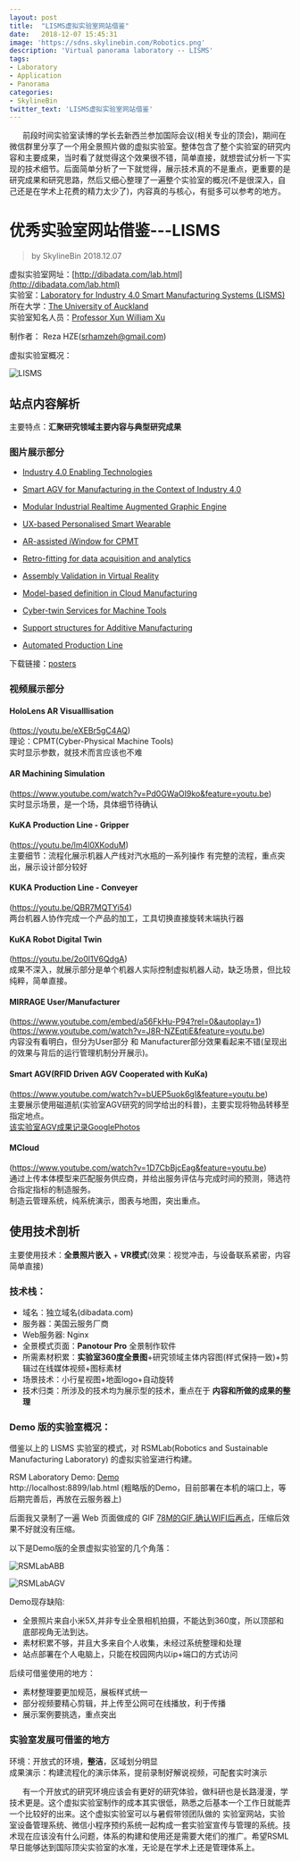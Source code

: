 ```yaml
---
layout: post
title:  "LISMS虚拟实验室网站借鉴"
date:   2018-12-07 15:45:31
image: 'https://sdns.skylinebin.com/Robotics.png'
description: 'Virtual panorama laboratory -- LISMS'
tags:
- Laboratory
- Application
- Panorama
categories:
- SkylineBin
twitter_text: 'LISMS虚拟实验室网站借鉴'
---  
```


&nbsp;&nbsp;&nbsp;&nbsp;&nbsp;&nbsp;前段时间实验室读博的学长去新西兰参加国际会议(相关专业的顶会)，期间在微信群里分享了一个用全景照片做的虚拟实验室。整体包含了整个实验室的研究内容和主要成果，当时看了就觉得这个效果很不错，简单直接，就想尝试分析一下实现的技术细节。后面简单分析了一下就觉得，展示技术真的不是重点，更重要的是研究成果和研究思路，然后又细心整理了一遍整个实验室的概况(不是很深入，自己还是在学术上花费的精力太少了)，内容真的与核心，有挺多可以参考的地方。

# 优秀实验室网站借鉴---LISMS  

> by SkylineBin 2018.12.07  


虚拟实验室网址：[http://dibadata.com/lab.html](http://dibadata.com/lab.html)  
实验室：[Laboratory for Industry 4.0 Smart Manufacturing Systems (LISMS)](http://www.mech.auckland.ac.nz/en/about/ourresearch/research-facilities/LISMS.html)  
所在大学：[The University of Auckland](https://www.auckland.ac.nz/en/engineering/about-the-faculty/mechanical-engineering.html)  
实验室知名人员：[Professor Xun William Xu](https://unidirectory.auckland.ac.nz/people/xun-xu)  

制作者： Reza HZE(srhamzeh@gmail.com)  


虚拟实验室概况：  

![LISMS](https://sdns.skylinebin.com/Academic/LISMS/posters/LISMS.png)

## 站点内容解析  
主要特点：**汇聚研究领域主要内容与典型研究成果**  

### 图片展示部分  

- [Industry 4.0 Enabling Technologies](https://sdns.skylinebin.com/Academic/LISMS/posters/_i4_technologies.jpg)  

- [Smart AGV for Manufacturing in the Context of Industry 4.0](https://sdns.skylinebin.com/Academic/LISMS/posters/_2agv.jpg)  

- [Modular Industrial Realtime Augmented Graphic Engine](https://sdns.skylinebin.com/Academic/LISMS/posters/_3errol.jpg)  

- [UX-based Personalised Smart Wearable](https://sdns.skylinebin.com/Academic/LISMS/posters/_4pai.jpg)  

- [AR-assisted iWindow for CPMT](https://sdns.skylinebin.com/Academic/LISMS/posters/_5shane.jpg)  

- [Retro-fitting for data acquisition and analytics](https://sdns.skylinebin.com/Academic/LISMS/posters/_5shane.jpg)  

- [Assembly Validation in Virtual Reality](https://sdns.skylinebin.com/Academic/LISMS/posters/_7millinda.jpg)  

- [Model-based definition in Cloud Manufacturing](https://sdns.skylinebin.com/Academic/LISMS/posters/_8rivai.jpg)  

- [Cyber-twin Services for Machine Tools](https://sdns.skylinebin.com/Academic/LISMS/posters/_9khamdi.jpg)  

- [Support structures for Additive Manufacturing](https://sdns.skylinebin.com/Academic/LISMS/posters/_10jc.jpg)  

- [Automated Production Line](https://sdns.skylinebin.com/Academic/LISMS/posters/_11ehsan.jpg)  


下载链接：[posters](http://dibadata.com/posters/posters.zip)  


### 视频展示部分  

#### HoloLens AR Visualllisation 
(https://youtu.be/eXEBr5gC4AQ)  
理论：CPMT(Cyber-Physical Machine Tools)  
实时显示参数，就技术而言应该也不难  

#### AR Machining Simulation  
(https://www.youtube.com/watch?v=Pd0GWaOI9ko&feature=youtu.be)  
实时显示场景，是一个场，具体细节待确认  


#### KuKA Production Line - Gripper  
(https://youtu.be/lm4l0XKoduM)  
主要细节：流程化展示机器人产线对汽水瓶的一系列操作 
有完整的流程，重点突出，展示设计部分较好  

#### KUKA Production Line - Conveyer  
(https://youtu.be/QBR7MQTYi54)  
两台机器人协作完成一个产品的加工，工具切换直接旋转末端执行器  

#### KuKA Robot Digital Twin
(https://youtu.be/2o0l1V6QdgA)  
成果不深入，就展示部分是单个机器人实际控制虚拟机器人动，缺乏场景，但比较纯粹，简单直接。  

#### MIRRAGE User/Manufacturer
(https://www.youtube.com/embed/a56FkHu-P94?rel=0&autoplay=1)  
(https://www.youtube.com/watch?v=J8R-NZEqtiE&feature=youtu.be)  
内容没有看明白，但分为User部分 和 Manufacturer部分效果看起来不错(呈现出的效果与背后的运行管理机制分开展示)。  


#### Smart AGV(RFID Driven AGV Cooperated with KuKa)  
(https://www.youtube.com/watch?v=bUEP5uok6gI&feature=youtu.be)  
主要展示使用磁道航(实验室AGV研究的同学给出的科普)，主要实现将物品转移至指定地点。  
[该实验室AGV成果记录GooglePhotos](https://photos.google.com/share/AF1QipMW6lZFGaRJmqdbz-Tmca3wbrmdIZ6ryq0bbRtGKqNwWq7DpNSt7IeuRfktakjlBQ?key=LXVaV29LQmZtZ2d1RDF4Z1c4T0tjMUF5M3g0YzlR)  


#### MCloud  
(https://www.youtube.com/watch?v=1D7CbBjcEag&feature=youtu.be)  
通过上传本体模型来匹配服务供应商，并给出服务评估与完成时间的预测，筛选符合指定指标的制造服务。  
制造云管理系统，纯系统演示，图表与地图，突出重点。  

## 使用技术剖析  
主要使用技术：**全景照片嵌入** + **VR模式**(效果：视觉冲击，与设备联系紧密，内容简单直接)  
### 技术栈：  
- 域名：独立域名(dibadata.com)  
- 服务器：美国云服务厂商  
- Web服务器: Nginx  
- 全景模式页面：**Panotour Pro** 全景制作软件  
- 所需素材积累：**实验室360度全景图**+研究领域主体内容图(样式保持一致)+剪辑过在线媒体视频+图标素材  
- 场景技术：小行星视图+地面logo+自动旋转  
- 技术归类：所涉及的技术均为展示型的技术，重点在于 **内容和所做的成果的整理**  


### Demo 版的实验室概况：  

借鉴以上的 LISMS 实验室的模式，对 RSMLab(Robotics and Sustainable Manufacturing Laboratory) 的虚拟实验室进行构建。

RSM Laboratory Demo: [Demo](http://localhost:8899/lab.html)  
http://localhost:8899/lab.html
(粗略版的Demo，目前部署在本机的端口上，等后期完善后，再放在云服务器上)  

后面我又录制了一遍 Web 页面做成的 GIF [78M的GIF,确认WIFI后再点](https://sdns.skylinebin.com/gif/lab/VR_RSMLab.gif)，压缩后效果不好就没有压缩。  

以下是Demo版的全景虚拟实验室的几个角落：

![RSMLabABB](https://sdns.skylinebin.com/Academic/RSM/RSMLabone.png)

![RSMLabAGV](https://sdns.skylinebin.com/Academic/RSM/RSMLabtwo.png)

Demo现存缺陷:   

- 全景照片来自小米5X,并非专业全景相机拍摄，不能达到360度，所以顶部和底部视角无法到达。  
- 素材积累不够，并且大多来自个人收集，未经过系统整理和处理  
- 站点部署在个人电脑上，只能在校园网内以ip+端口的方式访问  

后续可借鉴使用的地方：  

- 素材整理要更加规范，展板样式统一  
- 部分视频要精心剪辑，并上传至公网可在线播放，利于传播  
- 展示案例要挑选，重点突出  

### 实验室发展可借鉴的地方

环境：开放式的环境，**整洁**，区域划分明显   
成果演示：构建流程化的演示体系，提前录制好解说视频，可配套实时演示


&nbsp;&nbsp;&nbsp;&nbsp;&nbsp;&nbsp;有一个开放式的研究环境应该会有更好的研究体验，做科研也是长路漫漫，学技术更是。这个虚拟实验室制作的成本其实很低，熟悉之后基本一个工作日就能弄一个比较好的出来。这个虚拟实验室可以与暑假带领团队做的 实验室网站，实验室设备管理系统、微信小程序预约系统一起构成一套实验室宣传与管理的系统。技术现在应该没有什么问题，体系的构建和使用还是需要大佬们的推广。希望RSML早日能够达到国际顶尖实验室的水准，无论是在学术上还是管理体系上。

